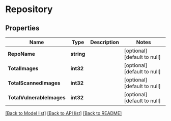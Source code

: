 # Repository

## Properties
Name | Type | Description | Notes
------------ | ------------- | ------------- | -------------
**RepoName** | **string** |  | [optional] [default to null]
**TotalImages** | **int32** |  | [optional] [default to null]
**TotalScannedImages** | **int32** |  | [optional] [default to null]
**TotalVulnerableImages** | **int32** |  | [optional] [default to null]

[[Back to Model list]](../README.md#documentation-for-models) [[Back to API list]](../README.md#documentation-for-api-endpoints) [[Back to README]](../README.md)

